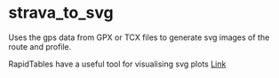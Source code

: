 # strava_to_svg
Uses the gps data from GPX or TCX files to generate svg images of the route and profile.

RapidTables have a useful tool for visualising svg plots [Link](https://www.rapidtables.com/web/tools/svg-viewer-editor.html)
